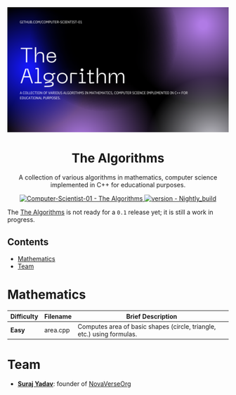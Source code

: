 
<div align="center" style="text-align: center">
<img src="./img/The_Algorithms.png" alt="
The Algorithms logo"/>
<h1>
The Algorithms</h1>
<p>
A collection of various algorithms in mathematics, computer science implemented in C++ for educational purposes.
</p>
<p>

  <a href="https://github.com/Computer-Scientist-01/The_Algorithms">
    <img alt="Computer-Scientist-01 - The Algorithms" src="https://img.shields.io/badge/Computer_Scientist_01-The_Algorithms-blue.svg"
  >
      <img alt="version - Nightly_build" src="https://img.shields.io/badge/version-Nightly_build-green.svg"
  >
  </a>

</p>

</div>

The [The Algorithms](https://github.com/NovaVerseOrg/FluxNet) is not ready for a `0.1` release yet; it is still a work in progress.

## Contents

- [Mathematics](#mathematics)
- [Team](#team)

     

# Mathematics
| Difficulty | Filename | Brief Description                                                      |
| ---------- | -------- | ---------------------------------------------------------------------- |
| **Easy**   | area.cpp | Computes area of basic shapes (circle, triangle, etc.) using formulas. |

# Team

* **[Suraj Yadav](https://github.com/Computer-Scientist-01)**: founder of [NovaVerseOrg](https://github.com/NovaVerseOrg)